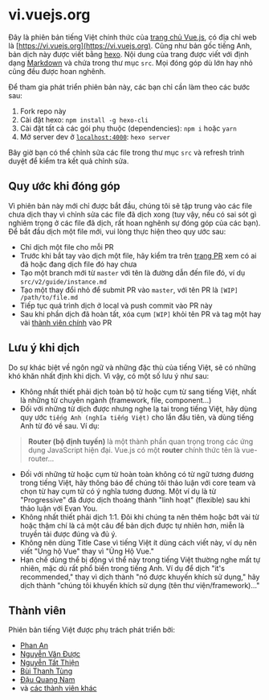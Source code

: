 # vi.vuejs.org

Đây là phiên bản tiếng Việt chính thức của [trang chủ Vue.js](https://vuejs.org), có địa chỉ web là [https://vi.vuejs.org](https://vi.vuejs.org). Cũng như bản gốc tiếng Anh, bản dịch này được viết bằng [hexo](http://hexo.io/). Nội dung của trang được viết với định dạng [Markdown](https://guides.github.com/features/mastering-markdown/) và chứa trong thư mục `src`. Mọi đóng góp dù lớn hay nhỏ cũng đều được hoan nghênh.

Để tham gia phát triển phiên bản này, các bạn chỉ cần làm theo các bước sau:

1. Fork repo này
1. Cài đặt hexo: `npm install -g hexo-cli`
1. Cài đặt tất cả các gói phụ thuộc (dependencies): `npm i` hoặc `yarn`
1. Mở server dev ở [`localhost:4000`](http://localhost:4000): `hexo server`

Bây giờ bạn có thể chỉnh sửa các file trong thư mục `src` và refresh trình duyệt để kiểm tra kết quả chỉnh sửa.

## Quy ước khi đóng góp

Vì phiên bản này mới chỉ được bắt đầu, chúng tôi sẽ tập trung vào các file chưa dịch thay vì chỉnh sửa các file đã dịch xong (tuy vậy, nếu có sai sót gì nghiêm trọng ở các file đã dịch, rất hoan nghênh sự đóng góp của các bạn). Để bắt đầu dịch một file mới, vui lòng thực hiện theo quy ước sau:

* Chỉ dịch một file cho mỗi PR
* Trước khi bắt tay vào dịch một file, hãy kiểm tra trên [trang PR](https://github.com/vuejs-vn/vuejs.org/pulls?utf8=%E2%9C%93&q=is%3Apr) xem có ai đã hoặc đang dịch file đó hay chưa
* Tạo một branch mới từ `master` với tên là đường dẫn đến file đó, ví dụ `src/v2/guide/instance.md`
* Tạo một thay đổi nhỏ để submit PR vào `master`, với tên PR là `[WIP] /path/to/file.md`
* Tiếp tục quá trình dịch ở local và push commit vào PR này
* Sau khi phần dịch đã hoàn tất, xóa cụm `[WIP]` khỏi tên PR và tag một hay vài [thành viên chính](https://github.com/vuejs-vn/vuejs.org#thành-viên) vào PR

## Lưu ý khi dịch

Do sự khác biệt về ngôn ngữ và những đặc thù của tiếng Việt, sẽ có những khó khăn nhất định khi dịch. Vì vậy, có một số lưu ý như sau:

* Không nhất thiết phải dịch toàn bộ từ hoặc cụm từ sang tiếng Việt, nhất là những từ chuyên ngành (framework, file, component…)
* Đối với những từ dịch được nhưng nghe lạ tai trong tiếng Việt, hãy dùng quy ước `tiếng Anh (nghĩa tiếng Việt)` cho lần đầu tiên, và dùng tiếng Anh từ đó về sau. Ví dụ:
> **Router (bộ định tuyến)** là một thành phần quan trọng trong các ứng dụng JavaScript hiện đại. Vue.js có một **router** chính thức tên là vue-router…
* Đối với những từ hoặc cụm từ hoàn toàn không có từ ngữ tương đương trong tiếng Việt, hãy thông báo để chúng tôi thảo luận với core team và chọn từ hay cụm từ có ý nghĩa tương đương. Một ví dụ là từ "Progressive" đã được dịch thoáng thành "linh hoạt" (flexible) sau khi thảo luận với Evan You.
* Không nhất thiết phải dịch 1:1. Đôi khi chúng ta nên thêm hoặc bớt vài từ hoặc thậm chí là cả một câu để bản dịch được tự nhiên hơn, miễn là truyền tải được đúng và đủ ý.
* Không nên dùng Title Case vì tiếng Việt ít dùng cách viết này, ví dụ nên viết "Ủng hộ Vue" thay vì "Ủng Hộ Vue."
* Hạn chế dùng thể bị động vì thể này trong tiếng Việt thường nghe mất tự nhiên, mặc dù rất phổ biến trong tiếng Anh. Ví dụ để dịch "it's recommended," thay vì dịch thành "nó được khuyến khích sử dụng," hãy dịch thành "chúng tôi khuyến khích sử dụng (tên thư viện/framework)…"

## Thành viên

Phiên bản tiếng Việt được phụ trách phát triển bởi:

* [Phan An](https://github.com/phanan)
* [Nguyễn Văn Được](https://github.com/nguyenvanduocit)
* [Nguyễn Tất Thiện](https://github.com/tatthien)
* [Bùi Thanh Tùng](https://github.com/tungbt94)
* [Đậu Quang Nam](https://github.com/namdau)
* và [các thành viên khác](https://github.com/vuejs-vn/vuejs.org/graphs/contributors?from=2017-09-03)
